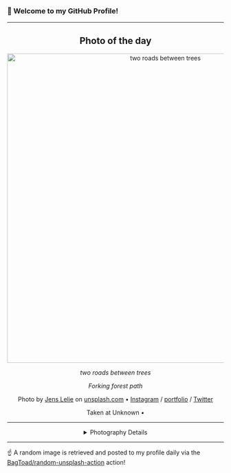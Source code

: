 ### 👋 Welcome to my GitHub Profile!

----
<div align="center">

## Photo of the day
  
  <a href="https://unsplash.com/photos/two-roads-between-trees-u0vgcIOQG08"><img width="720" src="https://images.unsplash.com/photo-1429743305873-d4065c15f93e?crop=entropy&cs=tinysrgb&fit=max&fm=jpg&ixid=M3w1OTQ0OTd8MHwxfHJhbmRvbXx8fHx8fHx8fDE3MjI0OTI0OTJ8&ixlib=rb-4.0.3&q=80&w=1080" alt="two roads between trees"></a>
  
  <em>two roads between trees</em>
  
  <em>Forking forest path</em>

  Photo by [Jens Lelie](http://leliejens.com) on [unsplash.com](https://unsplash.com/) • [Instagram](https://instagram.com/leliejens) / [portfolio](http://leliejens.com) / [Twitter](https://twitter.com/madebyjens)
  
  Taken at Unknown • 
  
  ---
  
<details>
<summary>Photography Details</summary>
  
| Parameter     | Value |
| ------------- | ----- |
| Camera Model  | NIKON D60 |
| Exposure Time | 1/60 |
| Aperture      | 9.0 |
| Focal Length  | 20.0 |
| ISO           | 1600 |
| Location      | Unknown (null) |
| Coordinates   | Latitude null, Longitude null |

</details>

</div>

----

☝️ A random image is retrieved and posted to my profile daily via the [BagToad/random-unsplash-action](https://github.com/BagToad/random-unsplash-action) action!
